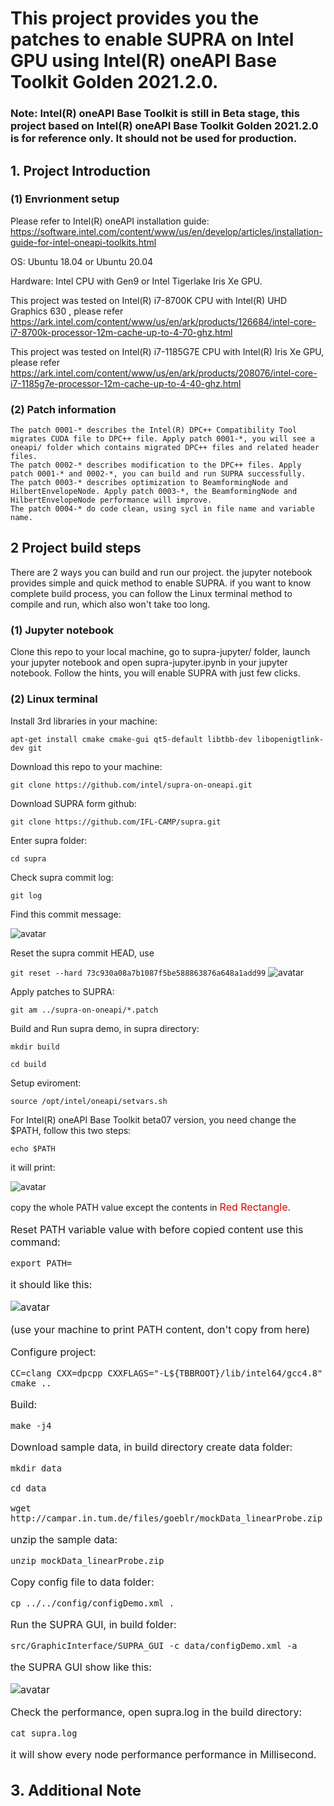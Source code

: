 # This project provides you the patches to enable SUPRA on Intel GPU using Intel(R) oneAPI Base Toolkit Golden 2021.2.0.
### Note: Intel(R) oneAPI Base Toolkit is still in Beta stage, this project based on Intel(R) oneAPI Base Toolkit Golden 2021.2.0 is for reference only. It should not be used for production.

## 1. Project Introduction
### (1) Envrionment setup 

Please refer to Intel(R) oneAPI installation guide: https://software.intel.com/content/www/us/en/develop/articles/installation-guide-for-intel-oneapi-toolkits.html


OS: Ubuntu 18.04 or Ubuntu 20.04

Hardware: Intel CPU with Gen9 or Intel Tigerlake Iris Xe GPU.

This project was tested on Intel(R) i7-8700K CPU with Intel(R) UHD Graphics 630 , please refer https://ark.intel.com/content/www/us/en/ark/products/126684/intel-core-i7-8700k-processor-12m-cache-up-to-4-70-ghz.html

This project was tested on Intel(R) i7-1185G7E CPU with Intel(R) Iris Xe GPU, please refer https://ark.intel.com/content/www/us/en/ark/products/208076/intel-core-i7-1185g7e-processor-12m-cache-up-to-4-40-ghz.html



### (2) Patch information
    The patch 0001-* describes the Intel(R) DPC++ Compatibility Tool migrates CUDA file to DPC++ file. Apply patch 0001-*, you will see a oneapi/ folder which contains migrated DPC++ files and related header files.
    The patch 0002-* describes modification to the DPC++ files. Apply patch 0001-* and 0002-*, you can build and run SUPRA successfully.
    The patch 0003-* describes optimization to BeamformingNode and HilbertEnvelopeNode. Apply patch 0003-*, the BeamformingNode and HilbertEnvelopeNode performance will improve.
    The patch 0004-* do code clean, using sycl in file name and variable name.

### 

## 2 Project build steps
There are 2 ways you can build and run our project. the jupyter notebook provides simple and quick method to enable SUPRA. if you want to know complete build process, you can follow the Linux terminal method to compile and run, which also won't take too long.

### (1) Jupyter notebook 

Clone this repo to your local machine, go to supra-jupyter/ folder, launch your jupyter notebook and open supra-jupyter.ipynb in your jupyter notebook. Follow the 
hints, you will enable SUPRA with just few clicks.


### (2) Linux terminal

Install 3rd libraries in your machine:

`apt-get install cmake cmake-gui qt5-default libtbb-dev libopenigtlink-dev git`

Download this repo to your machine:

`git clone https://github.com/intel/supra-on-oneapi.git`

Download SUPRA form github:

`git clone https://github.com/IFL-CAMP/supra.git`

Enter supra folder:

`cd supra`

Check supra commit log:

`git log`



Find this commit message:

![avatar](https://github.com/intel/supra-on-oneapi/raw/master/images/Commit%20info.PNG)

Reset the supra commit HEAD, use 

`git reset --hard 73c930a08a7b1087f5be588863876a648a1add99`
![avatar](https://github.com/intel/supra-on-oneapi/raw/master/images/reset%20success%20modify.png)

Apply patches to SUPRA:

`git am ../supra-on-oneapi/*.patch`


Build and Run supra demo, in supra directory:

`mkdir build`


`cd build`


Setup eviroment:

`source /opt/intel/oneapi/setvars.sh`

For Intel(R) oneAPI Base Toolkit beta07 version, you need change the $PATH, follow this two steps:

`echo $PATH`

it will print:

![avatar](https://github.com/intel/supra-on-oneapi/raw/master/images/PATH%20modify.png)

copy the whole PATH value except the contents in <font size="3">  <font color="#dd0000"> Red Rectangle.</font> <br />

Reset PATH variable value with before copied content use this command:

`export PATH=`

it should like this:

![avatar](https://github.com/intel/supra-on-oneapi/raw/master/images/reset%20path.PNG)

(use your machine to print PATH content, don't copy from here)


Configure project:

`CC=clang CXX=dpcpp CXXFLAGS="-L${TBBROOT}/lib/intel64/gcc4.8" cmake ..`

Build:

`make -j4`

Download sample data, in build directory create data folder:

`mkdir data`

`cd data`

`wget http://campar.in.tum.de/files/goeblr/mockData_linearProbe.zip`

unzip the sample data:

`unzip mockData_linearProbe.zip`

Copy config file to data folder:

`cp ../../config/configDemo.xml .`

Run the SUPRA GUI, in build folder:

`src/GraphicInterface/SUPRA_GUI -c data/configDemo.xml -a`

the SUPRA GUI show like this:

![avatar](https://github.com/intel/supra-on-oneapi/raw/master/images/guie.PNG)

Check the performance, open supra.log in the build directory: 

`cat supra.log` 

it will show every node performance performance in Millisecond.

## 3. Additional Note